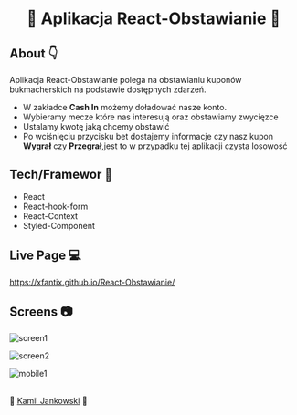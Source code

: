 <h1 align="center"> 
🎉 Aplikacja React-Obstawianie 🎉
</h1>
<h2>
About 👇
</h2>
<p>
Aplikacja React-Obstawianie polega na obstawianiu kuponów bukmacherskich na podstawie dostępnych zdarzeń. 
<ul>
<li>W zakładce <b>Cash In</b> możemy doładować nasze konto.</li>
<li>Wybieramy mecze które nas interesują oraz obstawiamy zwycięzce</li>
<li>Ustalamy kwotę jaką chcemy obstawić</li>
<li>Po wciśnięciu przycisku bet dostajemy informacje czy nasz kupon <b>Wygrał</b> czy <b>Przegrał</b>,jest to w przypadku tej aplikacji czysta losowość</li> 
</ul>
</p>

<h2>
Tech/Framewor 🔧
</h2>
<ul>
<li>React</li>
<li>React-hook-form</li>
  <li>React-Context</li>
<li>Styled-Component</li>
</ul>
<h2>
Live Page 💻
</h2>
<a href="https://xfantix.github.io/React-Obstawianie/">https://xfantix.github.io/React-Obstawianie/</a>
<h2>
Screens 📷
</h2>

![screen1](https://user-images.githubusercontent.com/48121526/97911202-2bd40500-1d4b-11eb-9c57-eb9f8747794b.png)

![screen2](https://user-images.githubusercontent.com/48121526/97911235-37273080-1d4b-11eb-97c8-890ab1bd37e0.png)

![mobile1](https://user-images.githubusercontent.com/48121526/97911253-40b09880-1d4b-11eb-8d26-ca65a4731756.png)

<br/>
<footer> 	👦 <a href="https://www.facebook.com/kamil.jankowski.319">Kamil Jankowski</a> 	👦 </footer>
